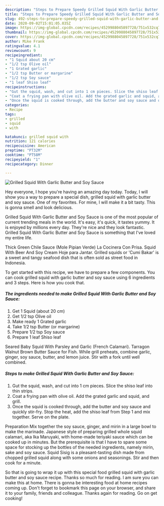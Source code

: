 ```yaml
---
description: "Steps to Prepare Speedy Grilled Squid With Garlic Butter and Soy Sauce"
title: "Steps to Prepare Speedy Grilled Squid With Garlic Butter and Soy Sauce"
slug: 492-steps-to-prepare-speedy-grilled-squid-with-garlic-butter-and-soy-sauce
date: 2020-09-02T15:01:05.035Z
image: https://img-global.cpcdn.com/recipes/4529988045897728/751x532cq70/grilled-squid-with-garlic-butter-and-soy-sauce-recipe-main-photo.jpg
thumbnail: https://img-global.cpcdn.com/recipes/4529988045897728/751x532cq70/grilled-squid-with-garlic-butter-and-soy-sauce-recipe-main-photo.jpg
cover: https://img-global.cpcdn.com/recipes/4529988045897728/751x532cq70/grilled-squid-with-garlic-butter-and-soy-sauce-recipe-main-photo.jpg
author: Mike Frank
ratingvalue: 4.1
reviewcount: 9
recipeingredient:
- "1 Squid about 20 cm"
- "1/2 tsp Olive oil"
- "1 Grated garlic"
- "1/2 tsp Butter or margarine"
- "1/2 tsp Soy sauce"
- "1 leaf Shiso leaf"
recipeinstructions:
- "Gut the squid, wash, and cut into 1 cm pieces. Slice the shiso leaf into thin strips."
- "Coat a frying pan with olive oil. Add the grated garlic and squid, and grill."
- "Once the squid is cooked through, add the butter and soy sauce and quickly stir-fry. Stop the heat, add the shiso leaf from Step 1 and mix together. Serve on the plate."
categories:
- Recipe
tags:
- grilled
- squid
- with

katakunci: grilled squid with 
nutrition: 121 calories
recipecuisine: American
preptime: "PT32M"
cooktime: "PT58M"
recipeyield: "1"
recipecategory: Dinner

---
```



![Grilled Squid With Garlic Butter and Soy Sauce](https://img-global.cpcdn.com/recipes/4529988045897728/751x532cq70/grilled-squid-with-garlic-butter-and-soy-sauce-recipe-main-photo.jpg)

Hey everyone, I hope you're having an amazing day today. Today, I will show you a way to prepare a special dish, grilled squid with garlic butter and soy sauce. One of my favorites. For mine, I will make it a bit tasty. This is gonna smell and look delicious.

Grilled Squid With Garlic Butter and Soy Sauce is one of the most popular of current trending meals in the world. It's easy, it's quick, it tastes yummy. It is enjoyed by millions every day. They're nice and they look fantastic. Grilled Squid With Garlic Butter and Soy Sauce is something that I've loved my entire life.

Thick Green Chile Sauce (Mole Pipian Verde) La Cocinera Con Prisa. Squid With Beer And Soy Cream Hoje para Jantar. Grilled squids or &#39;Cumi Bakar&#39; is a sweet and tangy seafood dish that is often sold as street food in Indonesia.


To get started with this recipe, we have to prepare a few components. You can cook grilled squid with garlic butter and soy sauce using 6 ingredients and 3 steps. Here is how you cook that.

<!--inarticleads1-->

##### The ingredients needed to make Grilled Squid With Garlic Butter and Soy Sauce:

1. Get 1 Squid (about 20 cm)
1. Get 1/2 tsp Olive oil
1. Make ready 1 Grated garlic
1. Take 1/2 tsp Butter (or margarine)
1. Prepare 1/2 tsp Soy sauce
1. Prepare 1 leaf Shiso leaf


Seared Baby Squid With Parsley and Garlic (French Calamari). Tarragon Walnut Brown Butter Sauce for Fish. While grill preheats, combine garlic, ginger, soy sauce, butter, and lemon juice. Stir with a fork until well combined. 

<!--inarticleads2-->

##### Steps to make Grilled Squid With Garlic Butter and Soy Sauce:

1. Gut the squid, wash, and cut into 1 cm pieces. Slice the shiso leaf into thin strips.
1. Coat a frying pan with olive oil. Add the grated garlic and squid, and grill.
1. Once the squid is cooked through, add the butter and soy sauce and quickly stir-fry. Stop the heat, add the shiso leaf from Step 1 and mix together. Serve on the plate.


Preparation Mix together the soy sauce, ginger, and mirin in a large bowl to make the marinade. Japanese style of preparing grilled whole squid calamari, aka Ika Maruyaki, with home-made teriyaki sauce which can be cooked up in minutes. But the prerequisite is that I have to spare some space for stocking up the bottles of the needed ingredients, namely mirin, sake and soy sauce. Squid Sisig is a pleasant-tasting dish made from chopped grilled squid along with some onions and seasonings. Stir and then cook for a minute. 

So that is going to wrap it up with this special food grilled squid with garlic butter and soy sauce recipe. Thanks so much for reading. I am sure you can make this at home. There is gonna be interesting food at home recipes coming up. Don't forget to bookmark this page on your browser, and share it to your family, friends and colleague. Thanks again for reading. Go on get cooking!
